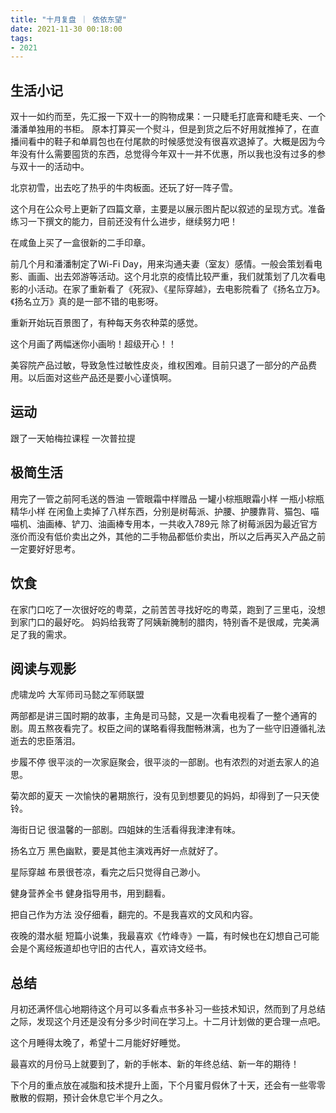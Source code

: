 ```yaml
---
title: "十月复盘 ｜ 依依东望"
date: 2021-11-30 00:18:00
tags:
- 2021
---
```


## 生活小记

双十一如约而至，先汇报一下双十一的购物成果：一只睫毛打底膏和睫毛夹、一个潘潘单独用的书柜。
原本打算买一个熨斗，但是到货之后不好用就推掉了，在直播间看中的鞋子和单肩包也在付尾款的时候感觉没有很喜欢退掉了。大概是因为今年没有什么需要囤货的东西，总觉得今年双十一并不优惠，所以我也没有过多的参与双十一的活动中。

北京初雪，出去吃了热乎的牛肉板面。还玩了好一阵子雪。

这个月在公众号上更新了四篇文章，主要是以展示图片配以叙述的呈现方式。准备练习一下撰文的能力，目前还没有什么进步，继续努力吧！

在咸鱼上买了一盒很新的二手印章。

前几个月和潘潘制定了Wi-Fi Day，用来沟通夫妻（室友）感情。一般会策划看电影、画画、出去郊游等活动。这个月北京的疫情比较严重，我们就策划了几次看电影的小活动。在家了重新看了《死寂》、《星际穿越》，去电影院看了《扬名立万》。《扬名立万》真的是一部不错的电影呀。

重新开始玩百景图了，有种每天务农种菜的感觉。

这个月画了两幅迷你小画哟！超级开心！！

美容院产品过敏，导致急性过敏性皮炎，维权困难。目前只退了一部分的产品费用。以后面对这些产品还是要小心谨慎啊。

## 运动

跟了一天帕梅拉课程
一次普拉提

## 极简生活

用完了一管之前阿毛送的唇油
一管眼霜中样赠品
一罐小棕瓶眼霜小样
一瓶小棕瓶精华小样
在闲鱼上卖掉了八样东西，分别是树莓派、护腰、护腰靠背、猫包、喵喵机、油画棒、铲刀、油画棒专用本，一共收入789元
除了树莓派因为最近官方涨价而没有低价卖出之外，其他的二手物品都低价卖出，所以之后再买入产品之前一定要好好思考。

## 饮食

在家门口吃了一次很好吃的粤菜，之前苦苦寻找好吃的粤菜，跑到了三里屯，没想到家门口的最好吃。
妈妈给我寄了阿姨新腌制的腊肉，特别香不是很咸，完美满足了我的需求。

## 阅读与观影

虎啸龙吟
大军师司马懿之军师联盟

两部都是讲三国时期的故事，主角是司马懿，又是一次看电视看了一整个通宵的剧。周五熬夜看完了。权臣之间的谋略看得我酣畅淋漓，也为了一些守旧遵循礼法逝去的忠臣落泪。

步履不停
很平淡的一次家庭聚会，很平淡的一部剧。也有浓烈的对逝去家人的追思。

菊次郎的夏天
一次愉快的暑期旅行，没有见到想要见的妈妈，却得到了一只天使铃。

海街日记
很温馨的一部剧。四姐妹的生活看得我津津有味。

扬名立万
黑色幽默，要是其他主演戏再好一点就好了。

星际穿越
布景很苍凉，看完之后只觉得自己渺小。

健身营养全书
健身指导用书，用到翻看。

把自己作为方法
没仔细看，翻完的。不是我喜欢的文风和内容。

夜晚的潜水艇
短篇小说集，我最喜欢《竹峰寺》一篇，有时候也在幻想自己可能会是个离经叛道却也守旧的古代人，喜欢诗文经书。

## 总结
月初还满怀信心地期待这个月可以多看点书多补习一些技术知识，然而到了月总结之际，发现这个月还是没有分多少时间在学习上。十二月计划做的更合理一点吧。

这个月睡得太晚了，希望十二月能好好睡觉。

最喜欢的月份马上就要到了，新的手帐本、新的年终总结、新一年的期待！

下个月的重点放在减脂和技术提升上面，下个月蜜月假休了十天，还会有一些零零散散的假期，预计会休息它半个月之久。
